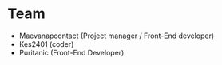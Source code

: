 # Team
- Maevanapcontact (Project manager / Front-End developer)
- Kes2401 (coder)
- Puritanic (Front-End Developer)
